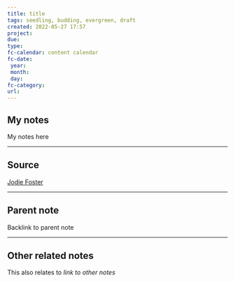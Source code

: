 ```yaml
---
title: title
tags: seedling, budding, evergreen, draft
created: 2022-05-27 17:57
project: 
due: 
type: 
fc-calendar: content calendar
fc-date:
 year: 
 month: 
 day: 
fc-category: 
url:
---
```


## My notes

My notes here

---

## Source

[Jodie Foster](https://the-talks.com/interview/jodie-foster/)

---

## Parent note

Backlink to parent note

---

## Other related notes

This also relates to *link to other notes*